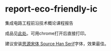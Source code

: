 # report-eco-friendly-ic
集成电路工程前沿技术概论课程报告

成品见[此处](http://aiifabbf.github.io/report-eco-friendly-ic)。可用chrome打开后直接打印。

建议安装[思源宋体 Source Han Serif](https://github.com/adobe-fonts/source-han-serif)字体，效果最佳。
